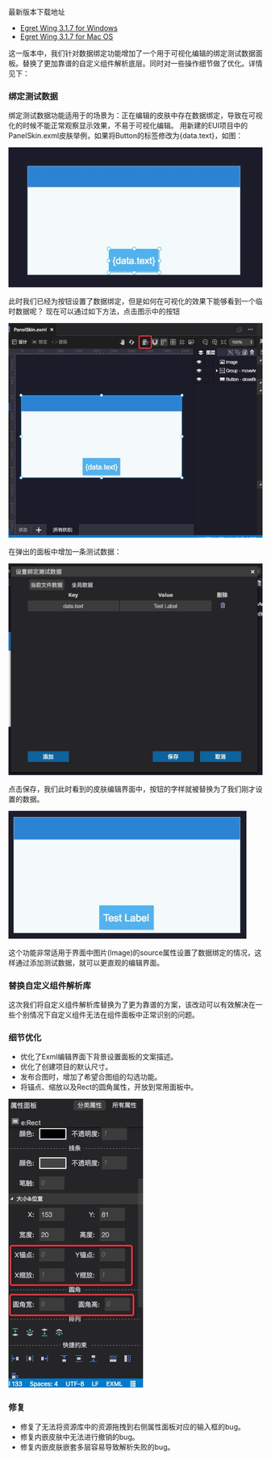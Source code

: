 

最新版本下载地址

- [Egret Wing 3.1.7 for Windows](http://tool.egret-labs.org/EgretWing/electron/EgretWing-v3.1.7.exe?d=0707)
- [Egret Wing 3.1.7 for Mac OS](http://tool.egret-labs.org/EgretWing/electron/EgretWing-v3.1.7.dmg?d=0707)

这一版本中，我们针对数据绑定功能增加了一个用于可视化编辑的绑定测试数据面板。替换了更加靠谱的自定义组件解析底层。同时对一些操作细节做了优化。详情见下：

### 绑定测试数据
绑定测试数据功能适用于的场景为：正在编辑的皮肤中存在数据绑定，导致在可视化的时候不能正常观察显示效果，不易于可视化编辑。
用新建的EUI项目中的PanelSkin.exml皮肤举例，如果将Button的标签修改为{data.text}，如图：

![](./1.png)

此时我们已经为按钮设置了数据绑定，但是如何在可视化的效果下能够看到一个临时数据呢？
现在可以通过如下方法，点击图示中的按钮

![](./2.png)

在弹出的面板中增加一条测试数据：

![](./3.png)

点击保存，我们此时看到的皮肤编辑界面中，按钮的字样就被替换为了我们刚才设置的数据。

![](./4.png)

这个功能非常适用于界面中图片(Image)的source属性设置了数据绑定的情况，这样通过添加测试数据，就可以更直观的编辑界面。


### 替换自定义组件解析库
这次我们将自定义组件解析库替换为了更为靠谱的方案，该改动可以有效解决在一些个别情况下自定义组件无法在组件面板中正常识别的问题。

### 细节优化
- 优化了Exml编辑界面下背景设置面板的文案描述。
- 优化了创建项目的默认尺寸。
- 发布合图时，增加了希望合图组的勾选功能。
- 将锚点、缩放以及Rect的圆角属性，开放到常用面板中。

![](./5.png)

### 修复
- 修复了无法将资源库中的资源拖拽到右侧属性面板对应的输入框的bug。
- 修复内嵌皮肤中无法进行撤销的bug。
- 修复内嵌皮肤嵌套多层容易导致解析失败的bug。